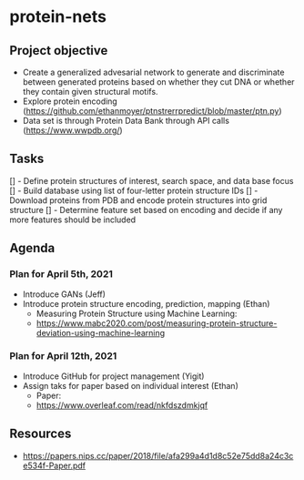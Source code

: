 # protein-nets

## Project objective
- Create a generalized advesarial network to generate and discriminate between generated proteins based on whether they cut DNA or whether they contain given structural motifs.
- Explore protein encoding (https://github.com/ethanmoyer/ptnstrerrpredict/blob/master/ptn.py)
- Data set is through Protein Data Bank through API calls (https://www.wwpdb.org/)

## Tasks
[] - Define protein structures of interest, search space, and data base focus
[] - Build database using list of four-letter protein structure IDs
[] - Download proteins from PDB and encode protein structures into grid structure
[] - Determine feature set based on encoding and decide if any more features should be included

## Agenda
 
### Plan for April 5th, 2021
- Introduce GANs (Jeff)
- Introduce protein structure encoding, prediction, mapping (Ethan)
  - Measuring Protein Structure using Machine Learning:
  - https://www.mabc2020.com/post/measuring-protein-structure-deviation-using-machine-learning

### Plan for April 12th, 2021
- Introduce GitHub for project management (Yigit)
- Assign taks for paper based on individual interest (Ethan)
  - Paper:
  - https://www.overleaf.com/read/nkfdszdmkjqf

## Resources
- https://papers.nips.cc/paper/2018/file/afa299a4d1d8c52e75dd8a24c3ce534f-Paper.pdf
